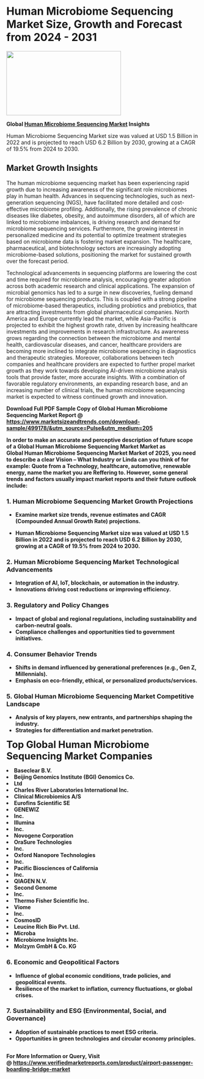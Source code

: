 <H1>Human Microbiome Sequencing Market Size, Growth and Forecast from 2024 - 2031</H1><img class="aligncenter size-medium wp-image-584254" src="https://thirdeyenews.in/wp-content/uploads/2024/09/Global-Market-Research-300x168.jpeg" alt="" width="300" height="168" /><p><strong>Global&nbsp;<a href="https://www.marketsizeandtrends.com/download-sample/499178/&amp;utm_source=Pulse&amp;utm_medium=205">Human Microbiome Sequencing Market</a> Insights</strong></p><p>Human Microbiome Sequencing Market size was valued at USD 1.5 Billion in 2022 and is projected to reach USD 6.2 Billion by 2030, growing at a CAGR of 19.5% from 2024 to 2030.</p><p><h2>Market Growth Insights</h2> <p>The human microbiome sequencing market has been experiencing rapid growth due to increasing awareness of the significant role microbiomes play in human health. Advances in sequencing technologies, such as next-generation sequencing (NGS), have facilitated more detailed and cost-effective microbiome profiling. Additionally, the rising prevalence of chronic diseases like diabetes, obesity, and autoimmune disorders, all of which are linked to microbiome imbalances, is driving research and demand for microbiome sequencing services. Furthermore, the growing interest in personalized medicine and its potential to optimize treatment strategies based on microbiome data is fostering market expansion. The healthcare, pharmaceutical, and biotechnology sectors are increasingly adopting microbiome-based solutions, positioning the market for sustained growth over the forecast period.</p> <p><strong></strong></p> <p>Technological advancements in sequencing platforms are lowering the cost and time required for microbiome analysis, encouraging greater adoption across both academic research and clinical applications. The expansion of microbial genomics has led to a surge in new discoveries, fueling demand for microbiome sequencing products. This is coupled with a strong pipeline of microbiome-based therapeutics, including probiotics and prebiotics, that are attracting investments from global pharmaceutical companies. North America and Europe currently lead the market, while Asia-Pacific is projected to exhibit the highest growth rate, driven by increasing healthcare investments and improvements in research infrastructure. As awareness grows regarding the connection between the microbiome and mental health, cardiovascular diseases, and cancer, healthcare providers are becoming more inclined to integrate microbiome sequencing in diagnostics and therapeutic strategies. Moreover, collaborations between tech companies and healthcare providers are expected to further propel market growth as they work towards developing AI-driven microbiome analysis tools that provide faster, more accurate insights. With a combination of favorable regulatory environments, an expanding research base, and an increasing number of clinical trials, the human microbiome sequencing market is expected to witness continued growth and innovation.</p> <p><strong></p><p><span class=""><strong>Download Full PDF Sample Copy of Global Human Microbiome Sequencing Market Report</strong> @ <a href="https://www.marketsizeandtrends.com/download-sample/499178/&amp;utm_source=Pulse&amp;utm_medium=205" target="_blank">https://www.marketsizeandtrends.com/download-sample/499178/&amp;utm_source=Pulse&amp;utm_medium=205</a></span></p><p>In order to make an accurate and perceptive description of future scope of a Global&nbsp;Human Microbiome Sequencing Market Market as Global&nbsp;Human Microbiome Sequencing Market Market of 2025, you need to describe a clear Vision &ndash; What Industry or Linda can you think of for example: Quote from a Technology, healthcare, automotive, renewable energy, name the market you are Reffering to. However, some general trends and factors usually impact market reports and their future outlook include:</p><h3>1.&nbsp;<strong>Human Microbiome Sequencing Market Growth Projections</strong></h3><ul><li>Examine market size trends, revenue estimates and CAGR (Compounded Annual Growth Rate) projections.</li><li><p>Human Microbiome Sequencing Market size was valued at USD 1.5 Billion in 2022 and is projected to reach USD 6.2 Billion by 2030, growing at a CAGR of 19.5% from 2024 to 2030.</p></li></ul><h3>2.&nbsp;<strong>Human Microbiome Sequencing Market Technological Advancements</strong></h3><ul><li>Integration of AI, IoT, blockchain, or automation in the industry.</li><li>Innovations driving cost reductions or improving efficiency.</li></ul><h3>3.&nbsp;<strong>Regulatory and Policy Changes</strong></h3><ul><li>Impact of global and regional regulations, including sustainability and carbon-neutral goals.</li><li>Compliance challenges and opportunities tied to government initiatives.</li></ul><h3>4.&nbsp;<strong>Consumer Behavior Trends</strong></h3><ul><li>Shifts in demand influenced by generational preferences (e.g., Gen Z, Millennials).</li><li>Emphasis on eco-friendly, ethical, or personalized products/services.</li></ul><h3>5.&nbsp;<strong>Global Human Microbiome Sequencing Market Competitive Landscape</strong></h3><ul><li>Analysis of key players, new entrants, and partnerships shaping the industry.</li><li>Strategies for differentiation and market penetration.</li></ul><p data-pm-slice="1 1 []"><span style="color: inherit; font-family: inherit; font-size: 25px;">Top Global Human Microbiome Sequencing Market Companies</span></p><div class="" data-test-id=""><p><li>Baseclear B.V.</li><li> Beijing Genomics Institute (BGI) Genomics Co.</li><li> Ltd</li><li> Charles River Laboratories International Inc.</li><li> Clinical Microbiomics A/S</li><li> Eurofins Scientific SE</li><li> GENEWIZ</li><li> Inc.</li><li> Illumina</li><li> Inc.</li><li> Novogene Corporation</li><li> OraSure Technologies</li><li> Inc.</li><li> Oxford Nanopore Technologies</li><li> Inc.</li><li> Pacific Biosciences of California</li><li> Inc.</li><li> QIAGEN N.V.</li><li> Second Genome</li><li> Inc.</li><li> Thermo Fisher Scientific Inc.</li><li> Viome</li><li> Inc.</li><li> CosmosID</li><li> Leucine Rich Bio Pvt. Ltd.</li><li> Microba</li><li> Microbiome Insights Inc.</li><li> Molzym GmbH & Co. KG</li></p></div><h3>6.&nbsp;<strong>Economic and Geopolitical Factors</strong></h3><ul><li>Influence of global economic conditions, trade policies, and geopolitical events.</li><li>Resilience of the market to inflation, currency fluctuations, or global crises.</li></ul><h3>7.&nbsp;<strong>Sustainability and ESG (Environmental, Social, and Governance)</strong></h3><ul><li>Adoption of sustainable practices to meet ESG criteria.</li><li>Opportunities in green technologies and circular economy principles.</li></ul><h2><strong style="font-size: 14px;">For More Information or Query, Visit @&nbsp;</strong><a style="background-color: #ffffff; font-size: 14px;" href="https://www.marketsizeandtrends.com/report/human-microbiome-sequencing-market/" target="_blank">https://www.verifiedmarketreports.com/product/airport-passenger-boarding-bridge-market</a></h2>
